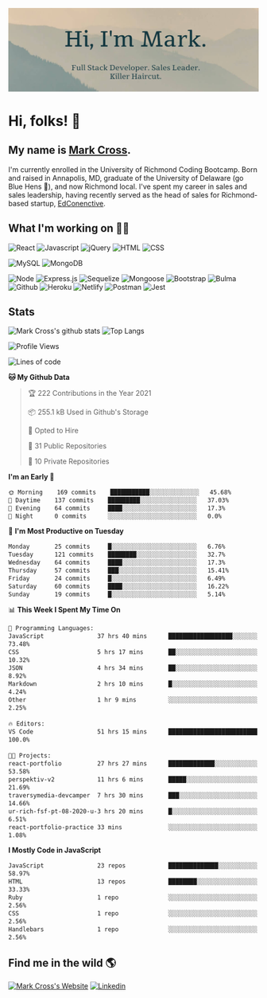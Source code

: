 [![Mark's GitHub Banner](./assets/banner.png)](https://markdcross.dev)
# Hi, folks! 👋

## My name is [Mark Cross](https://markdcross.dev).

I'm currently enrolled in the University of Richmond Coding Bootcamp. Born and raised in Annapolis, MD, graduate of the University of Delaware (go Blue Hens 🐓), and now Richmond local. I've spent my career in sales and sales leadership, having recently served as the head of sales for Richmond-based startup, [EdConenctive](https://www.edconnective.com/ 'EdConnective').

## What I'm working on <g-emoji class="g-emoji" alias="man_technologist" fallback-src="https://github.githubassets.com/images/icons/emoji/unicode/1f468-1f4bb.png">👨‍💻</g-emoji>

![React](https://img.shields.io/badge/Code-React-informational?style=for-the-badge&logo=React&logoColor=F2D5BB&color=F2D5BB&labelColor=163840) ![Javascript](https://img.shields.io/badge/Code-Javascript-informational?style=for-the-badge&logo=javascript&logoColor=F2D5BB&color=F2D5BB&labelColor=163840) ![jQuery](https://img.shields.io/badge/Code-jQuery-informational?style=for-the-badge&logo=jQuery&logoColor=F2D5BB&color=F2D5BB&labelColor=163840) ![HTML](https://img.shields.io/badge/Code-HTML-informational?style=for-the-badge&logo=html5&logoColor=F2D5BB&color=F2D5BB&labelColor=163840) ![CSS](https://img.shields.io/badge/Code-CSS-informational?style=for-the-badge&logo=css3&logoColor=F2D5BB&Color=F2D5BB&color=F2D5BB&labelColor=163840)

![MySQL](https://img.shields.io/badge/Database-MySQL-informational?style=for-the-badge&logo=mysql&logoColor=F2D5BB&color=F2D5BB&labelColor=163840) ![MongoDB](https://img.shields.io/badge/Database-MongoDB-informational?style=for-the-badge&logo=mongodb&logoColor=F2D5BB&color=F2D5BB&labelColor=163840)

![Node](https://img.shields.io/badge/Tech-Node.js-informational?style=for-the-badge&logo=node.js&logoColor=F2D5BB&color=F2D5BB&labelColor=163840) ![Express.js](https://img.shields.io/badge/Tech-Express.js-informational?style=for-the-badge&logo=expressjs&logoColor=F2D5BB&color=F2D5BB&labelColor=163840) ![Sequelize](https://img.shields.io/badge/Tech-Sequelize-informational?style=for-the-badge&logo=Sequelize&logoColor=F2D5BB&color=F2D5BB&labelColor=163840) ![Mongoose](https://img.shields.io/badge/Tech-mongoose-informational?style=for-the-badge&logo=Sequelize&logoColor=F2D5BB&color=F2D5BB&labelColor=163840)
![Bootstrap](https://img.shields.io/badge/Tech-Bootstrap-informational?style=for-the-badge&logo=bootstrap&logoColor=F2D5BB&color=F2D5BB&labelColor=163840) ![Bulma](https://img.shields.io/badge/Tech-Bulma-informational?style=for-the-badge&logo=Bulma&logoColor=F2D5BB&color=F2D5BB&labelColor=163840)
![Github](https://img.shields.io/badge/Tech-GitHub-informational?style=for-the-badge&logo=Github&logoColor=F2D5BB&color=F2D5BB&labelColor=163840) ![Heroku](https://img.shields.io/badge/Tech-Heroku-informational?style=for-the-badge&logo=Heroku&logoColor=F2D5BB&color=F2D5BB&labelColor=163840) ![Netlify](https://img.shields.io/badge/Tech-Netlify-informational?style=for-the-badge&logo=Netlify&logoColor=F2D5BB&color=F2D5BB&labelColor=163840) ![Postman](https://img.shields.io/badge/Tech-Postman-informational?style=for-the-badge&logo=postman&logoColor=F2D5BB&color=F2D5BB&labelColor=163840) ![Jest](https://img.shields.io/badge/Tech-Jest-informational?style=for-the-badge&logo=Jest&logoColor=F2D5BB&color=F2D5BB&labelColor=163840)

## Stats
![Mark Cross's github stats](https://github-readme-stats.vercel.app/api?username=markdcross&show_icons=true&title_color=F2D5BB&icon_color=F2D5BB&text_color=F2D5BB&bg_color=163840&hide_border=true)
![Top Langs](https://github-readme-stats.vercel.app/api/top-langs/?username=markdcross&title_color=F2D5BB&icon_color=F2D5BB&text_color=F2D5BB&bg_color=163840&hide_border=true&layout=compact)
<!--START_SECTION:waka-->
![Profile Views](http://img.shields.io/badge/Profile%20Views-0-blue)

![Lines of code](https://img.shields.io/badge/From%20Hello%20World%20I%27ve%20Written-435602%20lines%20of%20code-blue)

**🐱 My Github Data** 

> 🏆 222 Contributions in the Year 2021
 > 
> 📦 255.1 kB Used in Github's Storage 
 > 
> 💼 Opted to Hire
 > 
> 📜 31 Public Repositories 
 > 
> 🔑 10 Private Repositories  
 > 
**I'm an Early 🐤** 

```text
🌞 Morning    169 commits    ███████████░░░░░░░░░░░░░░   45.68% 
🌆 Daytime    137 commits    █████████░░░░░░░░░░░░░░░░   37.03% 
🌃 Evening    64 commits     ████░░░░░░░░░░░░░░░░░░░░░   17.3% 
🌙 Night      0 commits      ░░░░░░░░░░░░░░░░░░░░░░░░░   0.0%

```
📅 **I'm Most Productive on Tuesday** 

```text
Monday       25 commits     █░░░░░░░░░░░░░░░░░░░░░░░░   6.76% 
Tuesday      121 commits    ████████░░░░░░░░░░░░░░░░░   32.7% 
Wednesday    64 commits     ████░░░░░░░░░░░░░░░░░░░░░   17.3% 
Thursday     57 commits     ███░░░░░░░░░░░░░░░░░░░░░░   15.41% 
Friday       24 commits     █░░░░░░░░░░░░░░░░░░░░░░░░   6.49% 
Saturday     60 commits     ████░░░░░░░░░░░░░░░░░░░░░   16.22% 
Sunday       19 commits     █░░░░░░░░░░░░░░░░░░░░░░░░   5.14%

```


📊 **This Week I Spent My Time On** 

```text
💬 Programming Languages: 
JavaScript               37 hrs 40 mins      ██████████████████░░░░░░░   73.48% 
CSS                      5 hrs 17 mins       ██░░░░░░░░░░░░░░░░░░░░░░░   10.32% 
JSON                     4 hrs 34 mins       ██░░░░░░░░░░░░░░░░░░░░░░░   8.92% 
Markdown                 2 hrs 10 mins       █░░░░░░░░░░░░░░░░░░░░░░░░   4.24% 
Other                    1 hr 9 mins         ░░░░░░░░░░░░░░░░░░░░░░░░░   2.25%

🔥 Editors: 
VS Code                  51 hrs 15 mins      █████████████████████████   100.0%

🐱‍💻 Projects: 
react-portfolio          27 hrs 27 mins      █████████████░░░░░░░░░░░░   53.58% 
perspektiv-v2            11 hrs 6 mins       █████░░░░░░░░░░░░░░░░░░░░   21.69% 
traversymedia-devcamper  7 hrs 30 mins       ███░░░░░░░░░░░░░░░░░░░░░░   14.66% 
ur-rich-fsf-pt-08-2020-u-3 hrs 20 mins       █░░░░░░░░░░░░░░░░░░░░░░░░   6.51% 
react-portfolio-practice 33 mins             ░░░░░░░░░░░░░░░░░░░░░░░░░   1.08%

```

**I Mostly Code in JavaScript** 

```text
JavaScript               23 repos            ██████████████░░░░░░░░░░░   58.97% 
HTML                     13 repos            ████████░░░░░░░░░░░░░░░░░   33.33% 
Ruby                     1 repo              ░░░░░░░░░░░░░░░░░░░░░░░░░   2.56% 
CSS                      1 repo              ░░░░░░░░░░░░░░░░░░░░░░░░░   2.56% 
Handlebars               1 repo              ░░░░░░░░░░░░░░░░░░░░░░░░░   2.56%

```

<!--END_SECTION:waka-->

<!-- ## Words of Affirmation

From our friends at [affirmations.dev](https://www.affirmations.dev/):

<p>{affirmation}</p>

Check back tomorrow for a new affirmation! -->

## Find me in the wild 🌎

[![Mark Cross's Website](https://img.icons8.com/bubbles/50/000000/domain.png)](http://markdcross.dev) [![Linkedin](https://img.icons8.com/officel/40/000000/linkedin.png)](https://www.linkedin.com/in/markdcross/)

<!--
**markdcross/markdcross** is a ✨ _special_ ✨ repository because its `README.md` (this file) appears on your GitHub profile.
<img src=""/>
